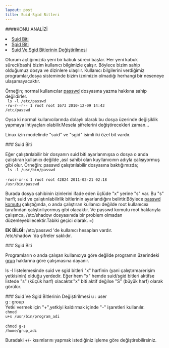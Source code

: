 ```yaml
---
layout: post
title: Suid-Sgid Bitleri
---
```

####KONU ANALİZİ
<li> <a href="#suid-bit"> Suid Biti </a> </li>
<li> <a href="#sgid-bit"> Sgid Biti </a> </li>
<li> <a href="#suid-sgid-degistirme"> Suid Ve Sgid Bitlerinin Değiştirilmesi </a> </li>

Oturum açtığımızda yeni bir kabuk süreci başlar. Her yeni kabuk süreci(bash) bizim kullanıcı bilgimizle çalışır. Böylece bizim sahip olduğumuz dosya ve dizinlere ulaşılır. Kullanıcı bilgilerini verdiğimiz programlar,dosya sisteminde bizim iznimizin olmadığı herhangi bir neseneye ulaşamayacaktır.<br>

Örneğin; normal kullanıcılar <u>passwd</u> dosyasına yazma hakkına sahip değildirler. <br>
<code> ls -l /etc/passwd</code><br>
<code>-rw-r--r-- 1 root root 1673 2010-12-09 14:43 /etc/passwd</code>

Oysa ki normal kullanıcılarında dolaylı olarak bu dosya üzerinde değişiklik yapmaya ihtiyaçları olabilir.Mesela şifrelerini değiştirecekleri zaman...

Linux izin modelinde "suid" ve "sgid" isimli iki özel bit vardır.

###<a id="suid-bit"> Suid Biti </a>

Eğer çalıştırılabilir bir dosyanın suid biti ayarlanmışsa o dosya o anda çalıştıran kullanıcı değilde ,asıl sahibi olan kuyllanıcının adıyla çalışıyormuş gibi olur.
Örneğin: passwd çalıştırılabilir dosyasına baktığımızda;<br>
<code> ls -l /usr/bin/passwd</code><br>
<br>
<code>-rwsr-xr-x 1 root root 42824 2011-02-21 02:18 /usr/bin/passwd</code>

Burada dosya sahibinin izinlerini ifade eden üçlüde "x" yerine "s" var.
Bu "s" harfi; suid ve çalıştırılabilirlik bitlerinin ayarlandığını belirtir.Böylece <u>passwd komutu</u> çalıştığında, o anda çalıştıran kullanıcı değilde root kullanıcısı tarafından  çalıştırılıyormuş gibi olacaktır.
Ve passwd komutu root haklarıyla çalışınca, /etc/shadow dosyasınıda bir problem olmadan düzenleyebilecektir.Tabiki geçici olarak. =)

<b>EK BİLGİ:</b> 
/etc/passwd 'de kullanıcı hesapları vardır.<br>
/etc/shadow 'da şifreler saklıdır.

###<a id="sgid-bit"> Sgid Biti </a>

Programların o anda çalışan kullanıcıya göre değilde programın üzerindeki <u>grup</u> haklarına göre çalışmasına dayanır.

ls -l listelemesinde suid ve sgid bitleri "x" harfinin (yani çalıştırma/erişim yetkisinin) olduğu yerdedir.
Eğer hem "x" hemde suid/sgid bitleri aktifse listede "s" (küçük harf) olacaktır."x" biti aktif değilse "S" (büyük harf) olarak görülür.

###<a id="suid-sgid-degistirme"> Suid Ve Sgid Bitlerinin Değiştirilmesi </a>
u : user<br>
g : group<br>
Yetki vermek için "+",yetkiyi kaldırmak içinde "-" işaretleri kullanılır.<br> 
<code>chmod u+s /usr/bin/program_adi</code><br>
<br>
<code>chmod g-s /home/grup_adi</code>

Buradaki +/- kısımlarını yapmak istediğiniz işleme göre değiştirebilirsiniz.






